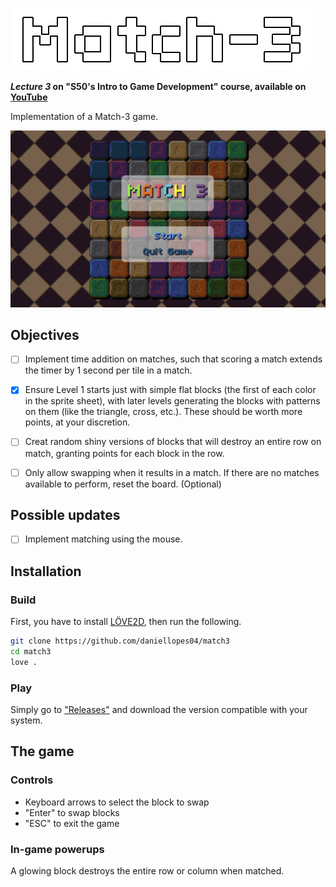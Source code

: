 ![Match-3](https://github.com/daniellopes04/match3/blob/main/graphics/match3-text.png)

***Lecture 3* on "S50's Intro to Game Development" course, available on [YouTube](https://www.youtube.com/playlist?list=PLWKjhJtqVAbluXJKKbCIb4xd7fcRkpzoz)**
 
Implementation of a Match-3 game.

![Match-3](https://github.com/daniellopes04/match3/blob/main/graphics/screen1.png)

## Objectives

- [ ] Implement time addition on matches, such that scoring a match extends the timer by 1 second per tile in a match.
- [X] Ensure Level 1 starts just with simple flat blocks (the first of each color in the sprite sheet), with later levels generating the blocks with patterns on them (like the triangle, cross, etc.). These should be worth more points, at your discretion.
- [ ] Creat random shiny versions of blocks that will destroy an entire row on match, granting points for each block in the row.
- [ ] Only allow swapping when it results in a match. If there are no matches available to perform, reset the board.
    (Optional) 


## Possible updates

- [ ] Implement matching using the mouse.

## Installation

### Build

First, you have to install [LÖVE2D](https://love2d.org/), then run the following.

```bash
git clone https://github.com/daniellopes04/match3
cd match3
love .
```

### Play

Simply go to ["Releases"](https://github.com/daniellopes04/match3/releases) and download the version compatible with your system.

## The game

### Controls

* Keyboard arrows to select the block to swap
* "Enter" to swap blocks
* "ESC" to exit the game

### In-game powerups

A glowing block destroys the entire row or column when matched.
